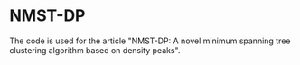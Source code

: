 # NMST-DP
The code is used for the article "NMST-DP: A novel minimum spanning tree clustering algorithm based on density peaks".
